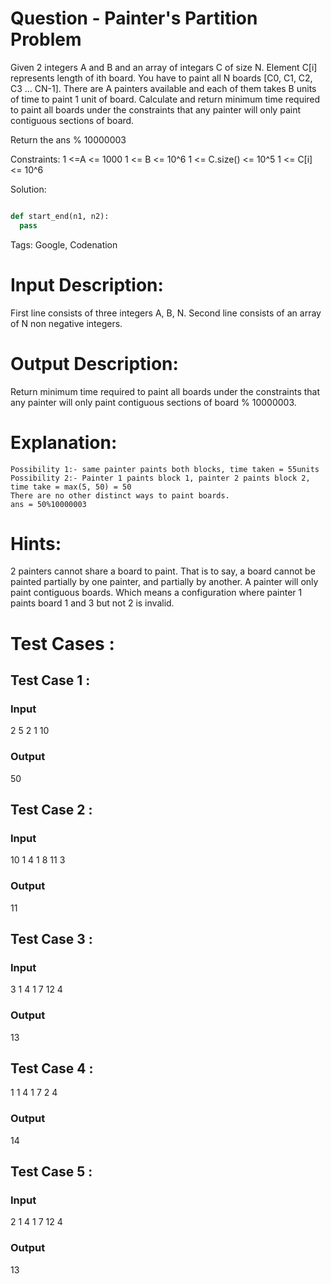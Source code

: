 # Question - Painter's Partition Problem
Given 2 integers A and B and an array of integars C of size N.
Element C[i] represents length of ith board.
You have to paint all N boards [C0, C1, C2, C3 … CN-1]. There are A painters available and each of them takes B units of time to paint 1 unit of board.
Calculate and return minimum time required to paint all boards under the constraints that any painter will only paint contiguous sections of board.

Return the ans % 10000003

Constraints:
1 <=A <= 1000
1 <= B <= 10^6
1 <= C.size() <= 10^5
1 <= C[i] <= 10^6

Solution:

```python

def start_end(n1, n2):
  pass

```

Tags:
Google, Codenation

# Input Description:
First line consists of three integers A, B, N.
Second line consists of an array of N non negative integers.

# Output Description:
Return minimum time required to paint all boards under the constraints that any painter will only paint contiguous sections of board % 10000003.

# Explanation:
    Possibility 1:- same painter paints both blocks, time taken = 55units
    Possibility 2:- Painter 1 paints block 1, painter 2 paints block 2, time take = max(5, 50) = 50
    There are no other distinct ways to paint boards.
    ans = 50%10000003

# Hints:
2 painters cannot share a board to paint. That is to say, a board cannot be painted partially by one painter, and partially by another.
A painter will only paint contiguous boards. Which means a configuration where painter 1 paints board 1 and 3 but not 2 is invalid.

# Test Cases :
## Test Case 1 :
### Input
2 5 2
1 10
### Output
50


## Test Case 2 :
### Input
10 1 4
1 8 11 3
### Output
11


## Test Case 3 :
### Input
3 1 4
1 7 12 4
### Output
13

## Test Case 4 :
1 1 4
1 7 2 4
### Output
14


## Test Case 5 :
### Input
2 1 4
1 7 12 4
### Output
13
